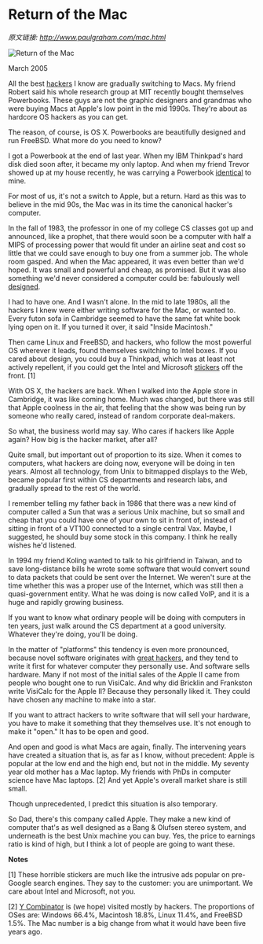 # Return of the Mac

_原文链接: <http://www.paulgraham.com/mac.html>_

![Return of the Mac](https://s.turbifycdn.com/aah/paulgraham/return-of-the-mac-2.gif)  
  
March 2005  
  
All the best [hackers](gba.html) I know are gradually switching to Macs. My friend Robert said his whole research group at MIT recently bought themselves Powerbooks. These guys are not the graphic designers and grandmas who were buying Macs at Apple's low point in the mid 1990s. They're about as hardcore OS hackers as you can get.  
  
The reason, of course, is OS X. Powerbooks are beautifully designed and run FreeBSD. What more do you need to know?  
  
I got a Powerbook at the end of last year. When my IBM Thinkpad's hard disk died soon after, it became my only laptop. And when my friend Trevor showed up at my house recently, he was carrying a Powerbook [identical](tlbmac.html) to mine.  
  
For most of us, it's not a switch to Apple, but a return. Hard as this was to believe in the mid 90s, the Mac was in its time the canonical hacker's computer.  
  
In the fall of 1983, the professor in one of my college CS classes got up and announced, like a prophet, that there would soon be a computer with half a MIPS of processing power that would fit under an airline seat and cost so little that we could save enough to buy one from a summer job. The whole room gasped. And when the Mac appeared, it was even better than we'd hoped. It was small and powerful and cheap, as promised. But it was also something we'd never considered a computer could be: fabulously well [designed](taste.html).  
  
I had to have one. And I wasn't alone. In the mid to late 1980s, all the hackers I knew were either writing software for the Mac, or wanted to. Every futon sofa in Cambridge seemed to have the same fat white book lying open on it. If you turned it over, it said "Inside Macintosh."   
  
Then came Linux and FreeBSD, and hackers, who follow the most powerful OS wherever it leads, found themselves switching to Intel boxes. If you cared about design, you could buy a Thinkpad, which was at least not actively repellent, if you could get the Intel and Microsoft [stickers](designedforwindows.html) off the front. [1]  
  
With OS X, the hackers are back. When I walked into the Apple store in Cambridge, it was like coming home. Much was changed, but there was still that Apple coolness in the air, that feeling that the show was being run by someone who really cared, instead of random corporate deal-makers.  
  
So what, the business world may say. Who cares if hackers like Apple again? How big is the hacker market, after all?  
  
Quite small, but important out of proportion to its size. When it comes to computers, what hackers are doing now, everyone will be doing in ten years. Almost all technology, from Unix to bitmapped displays to the Web, became popular first within CS departments and research labs, and gradually spread to the rest of the world.  
  
I remember telling my father back in 1986 that there was a new kind of computer called a Sun that was a serious Unix machine, but so small and cheap that you could have one of your own to sit in front of, instead of sitting in front of a VT100 connected to a single central Vax. Maybe, I suggested, he should buy some stock in this company. I think he really wishes he'd listened.  
  
In 1994 my friend Koling wanted to talk to his girlfriend in Taiwan, and to save long-distance bills he wrote some software that would convert sound to data packets that could be sent over the Internet. We weren't sure at the time whether this was a proper use of the Internet, which was still then a quasi-government entity. What he was doing is now called VoIP, and it is a huge and rapidly growing business.  
  
If you want to know what ordinary people will be doing with computers in ten years, just walk around the CS department at a good university. Whatever they're doing, you'll be doing.  
  
In the matter of "platforms" this tendency is even more pronounced, because novel software originates with [great hackers](gh.html), and they tend to write it first for whatever computer they personally use. And software sells hardware. Many if not most of the initial sales of the Apple II came from people who bought one to run VisiCalc. And why did Bricklin and Frankston write VisiCalc for the Apple II? Because they personally liked it. They could have chosen any machine to make into a star.  
  
If you want to attract hackers to write software that will sell your hardware, you have to make it something that they themselves use. It's not enough to make it "open." It has to be open and good.  
  
And open and good is what Macs are again, finally. The intervening years have created a situation that is, as far as I know, without precedent: Apple is popular at the low end and the high end, but not in the middle. My seventy year old mother has a Mac laptop. My friends with PhDs in computer science have Mac laptops. [2] And yet Apple's overall market share is still small.  
  
Though unprecedented, I predict this situation is also temporary.  
  
So Dad, there's this company called Apple. They make a new kind of computer that's as well designed as a Bang & Olufsen stereo system, and underneath is the best Unix machine you can buy. Yes, the price to earnings ratio is kind of high, but I think a lot of people are going to want these.  
  
  
  
**Notes**  
  
[1] These horrible stickers are much like the intrusive ads popular on pre-Google search engines. They say to the customer: you are unimportant. We care about Intel and Microsoft, not you.  
  
[2] [Y Combinator](http://ycombinator.com) is (we hope) visited mostly by hackers. The proportions of OSes are: Windows 66.4%, Macintosh 18.8%, Linux 11.4%, and FreeBSD 1.5%. The Mac number is a big change from what it would have been five years ago.  
  
  
  

